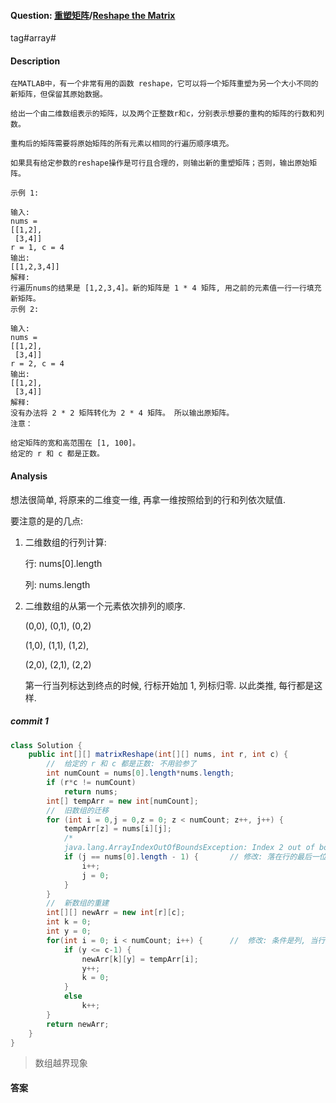 

#### Question: [重塑矩阵](https://leetcode-cn.com/problems/reshape-the-matrix/)/[Reshape the Matrix](https://leetcode-cn.com/problems/reshape-the-matrix/)

tag#array#

#### Description

```
在MATLAB中，有一个非常有用的函数 reshape，它可以将一个矩阵重塑为另一个大小不同的新矩阵，但保留其原始数据。

给出一个由二维数组表示的矩阵，以及两个正整数r和c，分别表示想要的重构的矩阵的行数和列数。

重构后的矩阵需要将原始矩阵的所有元素以相同的行遍历顺序填充。

如果具有给定参数的reshape操作是可行且合理的，则输出新的重塑矩阵；否则，输出原始矩阵。

示例 1:

输入: 
nums = 
[[1,2],
 [3,4]]
r = 1, c = 4
输出: 
[[1,2,3,4]]
解释:
行遍历nums的结果是 [1,2,3,4]。新的矩阵是 1 * 4 矩阵, 用之前的元素值一行一行填充新矩阵。
示例 2:

输入: 
nums = 
[[1,2],
 [3,4]]
r = 2, c = 4
输出: 
[[1,2],
 [3,4]]
解释:
没有办法将 2 * 2 矩阵转化为 2 * 4 矩阵。 所以输出原矩阵。
注意：

给定矩阵的宽和高范围在 [1, 100]。
给定的 r 和 c 都是正数。
```



#### Analysis

想法很简单, 将原来的二维变一维, 再拿一维按照给到的行和列依次赋值.

要注意的是的几点:

1. 二维数组的行列计算:

   行: nums[0].length

   列: nums.length

2. 二维数组的从第一个元素依次排列的顺序.

   (0,0), (0,1), (0,2)

   (1,0), (1,1), (1,2), 

   (2,0), (2,1), (2,2)

   第一行当列标达到终点的时候, 行标开始加 1, 列标归零. 以此类推, 每行都是这样.



##### commit 1

```java
class Solution {
    public int[][] matrixReshape(int[][] nums, int r, int c) {
        //  给定的 r 和 c 都是正数: 不用验参了        
        int numCount = nums[0].length*nums.length;
        if (r*c != numCount)
            return nums;
        int[] tempArr = new int[numCount];     
        //  旧数组的迁移
        for (int i = 0,j = 0,z = 0; z < numCount; z++, j++) {   
            tempArr[z] = nums[i][j];
            /*
            java.lang.ArrayIndexOutOfBoundsException: Index 2 out of bounds for length 2             */
            if (j == nums[0].length - 1) {       // 修改: 落在行的最后一位时列标归零, 行标自增
                i++;
                j = 0;                      
            }            
        }
        //  新数组的重建
        int[][] newArr = new int[r][c];
        int k = 0;
        int y = 0;
        for(int i = 0; i < numCount; i++) {      //  修改: 条件是列, 当行标达到顶时更新列标, 行标归零   
            if (y <= c-1) {
                newArr[k][y] = tempArr[i];
                y++;   
                k = 0;                 
            }
            else 
                k++;           
        }
        return newArr;
    }
}
```

> 数组越界现象



#### 答案

```java

```



